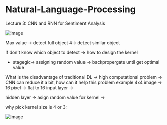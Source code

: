 # Natural-Language-Processing

Lecture 3: CNN and RNN for Sentiment Analysis


![image](https://github.com/thanhtie/IMP231-Natural-Language-Processing/assets/92991572/d8427758-1d9a-4eb1-bd3f-9583cc067a23)

Max value -> detect full object
4-> detect similar object 

If don't know which object to detect -> how to design the kernel
+ stagegic-> assigning random value -> backpropergate until get optimal value

What is the disadvantage of traditional DL -> high computational problem -> CNN can reduce it a bit, how can it help this problem
example
4x4 image -> 16 pixel -> flat to 16 input layer -> 

hidden layer -> asign random value for kernel -> 

why pick kernel size is 4 or 3: 



![image](https://github.com/thanhtie/IMP231-Natural-Language-Processing/assets/92991572/75fdcfd9-1452-4690-87f0-be994565f2d9)


